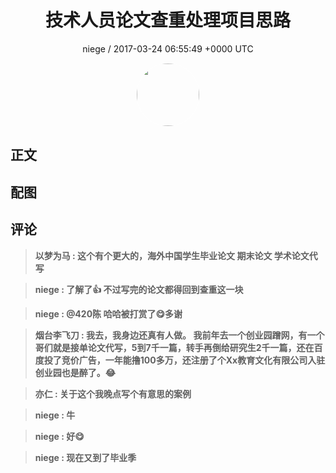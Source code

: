 <h1 align="center">技术人员论文查重处理项目思路</h1>
<p align="center">
    <a>niege / 2017-03-24 06:55:49 &#43;0000 UTC</a>
</p>

<div align="center">
    <img src="https://images.zsxq.com/Fl7mpUdfN6iS8EYQh7lJqU5pnXzI?e=1590940799&amp;token=kIxbL07-8jAj8w1n4s9zv64FuZZNEATmlU_Vm6zD:YB17ai-Kjrn6Km0zdM4CccXkteQ=" width="100" height="100" style="border:1px solid;border-radius:50%; color:#ffffff"/>
</div>

## 正文

<div>

</div>

## 配图
<div class="image" align="center">

</div>

## 评论

<div align="left">
<div>

<blockquote >
<span> <strong>以梦为马 : 这个有个更大的，海外中国学生毕业论文 期末论文 学术论文代写 </strong></span>
</blockquote>

<blockquote >
<span> <strong>niege : 了解了👍 不过写完的论文都得回到查重这一块 </strong></span>
</blockquote>

<blockquote >
<span> <strong>niege : @420陈 哈哈被打赏了😋多谢 </strong></span>
</blockquote>

<blockquote >
<span> <strong>烟台李飞刀 : 我去，我身边还真有人做。
我前年去一个创业园蹭网，有一个哥们就是接单论文代写，5到7千一篇，转手再倒给研究生2千一篇，还在百度投了竞价广告，一年能撸100多万，还注册了个Xx教育文化有限公司入驻创业园也是醉了。😂 </strong></span>
</blockquote>

<blockquote >
<span> <strong>亦仁 : 关于这个我晚点写个有意思的案例 </strong></span>
</blockquote>

<blockquote >
<span> <strong>niege : 牛 </strong></span>
</blockquote>

<blockquote >
<span> <strong>niege : 好😋 </strong></span>
</blockquote>

<blockquote >
<span> <strong>niege : 现在又到了毕业季 </strong></span>
</blockquote>

</div>
</div>